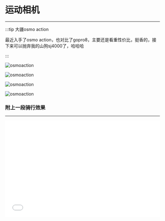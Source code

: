 # 运动相机
---

:::tip 大疆osmo action

最近入手了osmo action，也对比了gopro8，主要还是看重性价比，挺香的，接下来可以抛弃我的山狗sj4000了，哈哈哈

:::

![osmoaction](https://moto-1252807079.cos.ap-shanghai.myqcloud.com/osmo2.jpg)

![osmoaction](https://moto-1252807079.cos.ap-shanghai.myqcloud.com/osmo1.jpg)

![osmoaction](https://moto-1252807079.cos.ap-shanghai.myqcloud.com/osmo3.jpg)

![osmoaction](https://moto-1252807079.cos.ap-shanghai.myqcloud.com/osmo4.jpg)

### 附上一段骑行效果
---

<div style="position: relative; padding-bottom: 56.25%; padding-top: 30px; height: 0; overflow: hidden;">
    <iframe src="//player.bilibili.com/player.html?aid=625558006&bvid=BV1Zt4y1y7Jo&cid=185742725&page=1" scrolling="no"
        border="0" frameborder="no" framespacing="0" allowfullscreen="true" style="position: absolute; top:0; left: 0;
        width: 100%; height: 100%;">
    </iframe>
</div>
